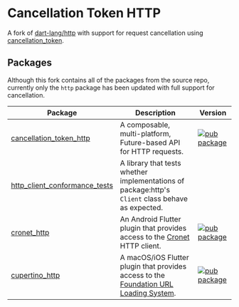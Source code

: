# Cancellation Token HTTP

A fork of [dart-lang/http](https://github.com/dart-lang/http) with support for request cancellation using [cancellation_token](https://pub.dev/packages/cancellation_token).


## Packages

Although this fork contains all of the packages from the source repo, currently only the `http` package has been updated with full support for cancellation.

| Package | Description | Version |
|---|---|---|
| [cancellation_token_http](pkgs/http/) | A composable, multi-platform, Future-based API for HTTP requests. | [![pub package](https://img.shields.io/pub/v/cancellation_token_http.svg)](https://pub.dev/packages/cancellation_token_http) |
| [http_client_conformance_tests](pkgs/http_client_conformance_tests/) | A library that tests whether implementations of package:http's `Client` class behave as expected. | |
| [cronet_http](pkgs/cronet_http/) | An Android Flutter plugin that provides access to the [Cronet](https://developer.android.com/guide/topics/connectivity/cronet/reference/org/chromium/net/package-summary) HTTP client. | [![pub package](https://img.shields.io/pub/v/cronet_http.svg)](https://pub.dev/packages/cronet_http) |
| [cupertino_http](pkgs/cupertino_http/) | A macOS/iOS Flutter plugin that provides access to the [Foundation URL Loading System](https://developer.apple.com/documentation/foundation/url_loading_system). | [![pub package](https://img.shields.io/pub/v/cupertino_http.svg)](https://pub.dev/packages/cupertino_http) |

